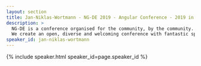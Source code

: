 ```yaml
---
layout: section
title: Jan-Niklas-Wortmann - NG-DE 2019 - Angular Conference - 2019 in Berlin
description: >
  NG-DE is a conference organised for the community, by the community.
  We create an open, diverse and welcoming conference with fantastic speakers and a warm and friendly environment. 
speaker_id: jan-niklas-wortmann
---
```


{% include speaker.html speaker_id=page.speaker_id %}
